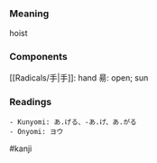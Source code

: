 ### Meaning

hoist

### Components

[[Radicals/手|手]]: hand 昜: open; sun

### Readings

```
- Kunyomi: あ.げる、-あ.げ、あ.がる
- Onyomi: ヨウ
```

#kanji